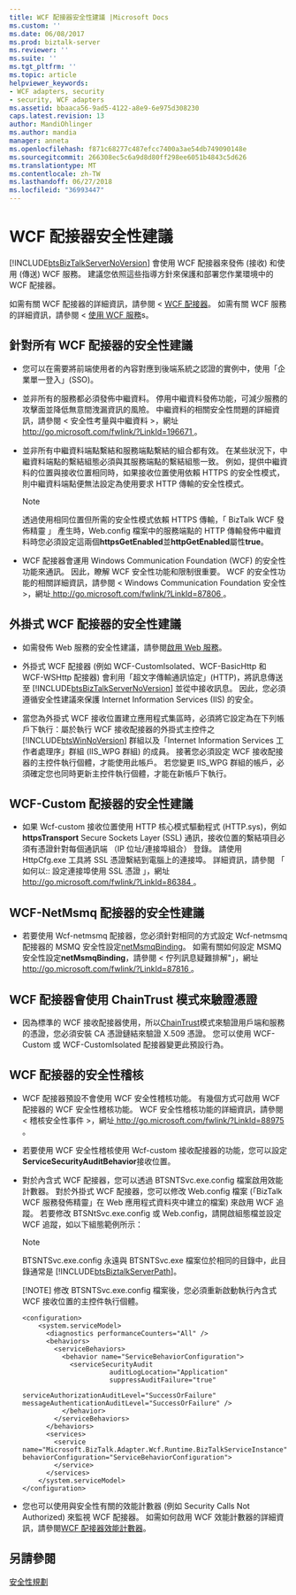 ```yaml
---
title: WCF 配接器安全性建議 |Microsoft Docs
ms.custom: ''
ms.date: 06/08/2017
ms.prod: biztalk-server
ms.reviewer: ''
ms.suite: ''
ms.tgt_pltfrm: ''
ms.topic: article
helpviewer_keywords:
- WCF adapters, security
- security, WCF adapters
ms.assetid: bbaaca56-9ad5-4122-a8e9-6e975d308230
caps.latest.revision: 13
author: MandiOhlinger
ms.author: mandia
manager: anneta
ms.openlocfilehash: f871c68277c487efcc7400a3ae54db749090148e
ms.sourcegitcommit: 266308ec5c6a9d8d80ff298ee6051b4843c5d626
ms.translationtype: MT
ms.contentlocale: zh-TW
ms.lasthandoff: 06/27/2018
ms.locfileid: "36993447"
---
```

# <a name="wcf-adapters-security-recommendations"></a>WCF 配接器安全性建議
[!INCLUDE[btsBizTalkServerNoVersion](../includes/btsbiztalkservernoversion-md.md)] 會使用 WCF 配接器來發佈 (接收) 和使用 (傳送) WCF 服務。 建議您依照這些指導方針來保護和部署您作業環境中的 WCF 配接器。  
  
 如需有關 WCF 配接器的詳細資訊，請參閱 < [WCF 配接器](../core/wcf-adapters.md)。 如需有關 WCF 服務的詳細資訊，請參閱 <<c0> [ 使用 WCF 服務](../core/using-wcf-services.md)s。  
  
## <a name="security-recommendations-for-all-wcf-adapters"></a>針對所有 WCF 配接器的安全性建議  
  
-   您可以在需要將前端使用者的內容對應到後端系統之認證的實例中，使用「企業單一登入」(SSO)。  
  
-   並非所有的服務都必須發佈中繼資料。 停用中繼資料發佈功能，可減少服務的攻擊面並降低無意間洩漏資訊的風險。 中繼資料的相關安全性問題的詳細資訊，請參閱 < 安全性考量與中繼資料 >，網址[ http://go.microsoft.com/fwlink/?LinkId=196671 ](http://go.microsoft.com/fwlink/?LinkId=196671)。  
  
-   並非所有中繼資料端點繫結和服務端點繫結的組合都有效。 在某些狀況下，中繼資料端點的繫結組態必須與其服務端點的繫結組態一致。 例如，提供中繼資料的位置與接收位置相同時，如果接收位置使用依賴 HTTPS 的安全性模式，則中繼資料端點便無法設定為使用要求 HTTP 傳輸的安全性模式。  
  
    > [!NOTE]
    >  透過使用相同位置但所需的安全性模式依賴 HTTPS 傳輸，「 BizTalk WCF 發佈精靈 」 產生時，Web.config 檔案中的服務端點的 HTTP 傳輸發佈中繼資料時您必須設定這兩個**httpsGetEnabled**並**httpGetEnabled**屬性**true**。  
  
-   WCF 配接器會運用 Windows Communication Foundation (WCF) 的安全性功能來通訊。 因此，瞭解 WCF 安全性功能和限制很重要。 WCF 的安全性功能的相關詳細資訊，請參閱 < Windows Communication Foundation 安全性 >，網址[ http://go.microsoft.com/fwlink/?LinkId=87806 ](http://go.microsoft.com/fwlink/?LinkId=87806)。  
  
## <a name="security-recommendations-for-the-isolated-wcf-adapters"></a>外掛式 WCF 配接器的安全性建議  
  
- 如需發佈 Web 服務的安全性建議，請參閱[啟用 Web 服務](../core/enabling-web-services.md)。  
  
- 外掛式 WCF 配接器 (例如 WCF-CustomIsolated、WCF-BasicHttp 和 WCF-WSHttp 配接器) 會利用「超文字傳輸通訊協定」(HTTP)，將訊息傳送至 [!INCLUDE[btsBizTalkServerNoVersion](../includes/btsbiztalkservernoversion-md.md)] 並從中接收訊息。 因此，您必須遵循安全性建議來保護 Internet Information Services (IIS) 的安全。  
  
- 當您為外掛式 WCF 接收位置建立應用程式集區時，必須將它設定為在下列帳戶下執行：屬於執行 WCF 接收配接器的外掛式主控件之 [!INCLUDE[btsWinNoVersion](../includes/btswinnoversion-md.md)] 群組以及「Internet Information Services 工作者處理序」群組 (IIS_WPG 群組) 的成員。 接著您必須設定 WCF 接收配接器的主控件執行個體，才能使用此帳戶。 若您變更 IIS_WPG 群組的帳戶，必須確定您也同時更新主控件執行個體，才能在新帳戶下執行。  
  
## <a name="security-recommendations-for-the-wcf-custom-adapter"></a>WCF-Custom 配接器的安全性建議  
  
-   如果 Wcf-custom 接收位置使用 HTTP 核心模式驅動程式 (HTTP.sys)，例如**httpsTransport** Secure Sockets Layer (SSL) 通訊，接收位置的繫結項目必須有憑證針對每個通訊端 （IP 位址/連接埠組合） 登錄。 請使用 HttpCfg.exe 工具將 SSL 憑證繫結到電腦上的連接埠。 詳細資訊，請參閱 「 如何以:: 設定連接埠使用 SSL 憑證 」，網址[ http://go.microsoft.com/fwlink/?LinkId=86384 ](http://go.microsoft.com/fwlink/?LinkId=86384)。  
  
## <a name="security-recommendations-for-the-wcf-netmsmq-adapter"></a>WCF-NetMsmq 配接器的安全性建議  
  
-   若要使用 Wcf-netmsmq 配接器，您必須針對相同的方式設定 Wcf-netmsmq 配接器的 MSMQ 安全性設定[netMsmqBinding](http://go.microsoft.com/fwlink/?LinkId=87813)。 如需有關如何設定 MSMQ 安全性設定**netMsmqBinding**，請參閱 < 佇列訊息疑難排解"」，網址[ http://go.microsoft.com/fwlink/?LinkId=87816 ](http://go.microsoft.com/fwlink/?LinkId=87816)。  
  
## <a name="wcf-adapters-use-the-chaintrust-mode-to-validate-certificates"></a>WCF 配接器會使用 ChainTrust 模式來驗證憑證  
  
-   因為標準的 WCF 接收配接器使用，所以[ChainTrust](http://go.microsoft.com/fwlink/?LinkId=88960)模式來驗證用戶端和服務的憑證，您必須安裝 CA 憑證鏈結來驗證 X.509 憑證。 您可以使用 WCF-Custom 或 WCF-CustomIsolated 配接器變更此預設行為。  
  
## <a name="security-auditing-for-the-wcf-adapters"></a>WCF 配接器的安全性稽核  
  
- WCF 配接器預設不會使用 WCF 安全性稽核功能。 有幾個方式可啟用 WCF 配接器的 WCF 安全性稽核功能。 WCF 安全性稽核功能的詳細資訊，請參閱 < 稽核安全性事件 >，網址[ http://go.microsoft.com/fwlink/?LinkId=88975 ](http://go.microsoft.com/fwlink/?LinkId=88975)。  
  
- 若要使用 WCF 安全性稽核使用 Wcf-custom 接收配接器的功能，您可以設定**ServiceSecurityAuditBehavior**接收位置。  
  
- 對於內含式 WCF 配接器，您可以透過 BTSNTSvc.exe.config 檔案啟用效能計數器。 對於外掛式 WCF 配接器，您可以修改 Web.config 檔案 (「BizTalk WCF 服務發佈精靈」在 Web 應用程式資料夾中建立的檔案) 來啟用 WCF 追蹤。 若要修改 BTSNtSvc.exe.config 或 Web.config，請開啟組態檔並設定 WCF 追蹤，如以下組態範例所示：  
  
  > [!NOTE]
  >  BTSNTSvc.exe.config 永遠與 BTSNTSvc.exe 檔案位於相同的目錄中，此目錄通常是 [!INCLUDE[btsBiztalkServerPath](../includes/btsbiztalkserverpath-md.md)]。  
  > 
  > [!NOTE]
  >  修改 BTSNTSvc.exe.config 檔案後，您必須重新啟動執行內含式 WCF 接收位置的主控件執行個體。  
  
  ```  
  <configuration>  
      <system.serviceModel>  
        <diagnostics performanceCounters="All" />  
        <behaviors>  
          <serviceBehaviors>  
            <behavior name="ServiceBehaviorConfiguration">  
              <serviceSecurityAudit  
                        auditLogLocation="Application"  
                        suppressAuditFailure="true"  
                        serviceAuthorizationAuditLevel="SuccessOrFailure"  
  messageAuthenticationAuditLevel="SuccessOrFailure" />  
            </behavior>  
          </serviceBehaviors>  
        </behaviors>  
        <services>  
          <service name="Microsoft.BizTalk.Adapter.Wcf.Runtime.BizTalkServiceInstance" behaviorConfiguration="ServiceBehaviorConfiguration">  
          </service>  
        </services>        
      </system.serviceModel>  
  </configuration>  
  ```  
  
- 您也可以使用與安全性有關的效能計數器 (例如 Security Calls Not Authorized) 來監視 WCF 配接器。 如需如何啟用 WCF 效能計數器的詳細資訊，請參閱[WCF 配接器效能計數器](../core/wcf-adapters-performance-counters.md)。  
  
## <a name="see-also"></a>另請參閱  
 [安全性規劃](../core/planning-for-security.md)